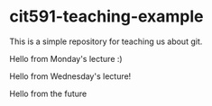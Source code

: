 # cit591-teaching-example
This is a simple repository for teaching us about git.

Hello from Monday's lecture :)

Hello from Wednesday's lecture!

Hello from the future